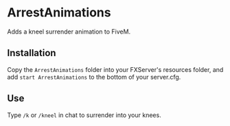 # ArrestAnimations
Adds a kneel surrender animation to FiveM.

## Installation
Copy the `ArrestAnimations` folder into your FXServer's resources folder, and add `start ArrestAnimations` to the bottom of your server.cfg.

## Use
Type `/k` or `/kneel` in chat to surrender into your knees.
